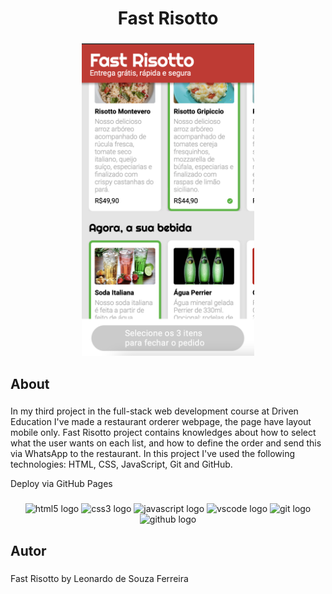 <h1 align="center">Fast Risotto</h1>

###

<div align="center">
  <img height="500" src="https://github.com/leonardodesouzaf/projeto3-driveneats/blob/main/readme-image.png?raw=true"  />
</div>

###

<h2 align="left">About</h2>

###

<p align="left">In my third project in the full-stack web development course at Driven Education I've made a restaurant orderer webpage, the page have layout mobile only. Fast Risotto project contains knowledges about how to select what the user wants on each list, and how to define the order and send this via WhatsApp to the restaurant. In this project I've used the following technologies: HTML, CSS, JavaScript, Git and GitHub.</p>

<a link="https://leonardodesouzaf.github.io/projeto3-driveneats/">Deploy via GitHub Pages<a/>

###

<div align="center">
  <img src="https://cdn.jsdelivr.net/gh/devicons/devicon/icons/html5/html5-plain-wordmark.svg" height="40" width="52" alt="html5 logo"  />
  <img src="https://cdn.jsdelivr.net/gh/devicons/devicon/icons/css3/css3-plain-wordmark.svg" height="40" width="52" alt="css3 logo"  />
  <img src="https://cdn.jsdelivr.net/gh/devicons/devicon/icons/javascript/javascript-original.svg" height="40" width="52" alt="javascript logo"  />
  <img src="https://cdn.jsdelivr.net/gh/devicons/devicon/icons/vscode/vscode-original-wordmark.svg" height="40" width="52" alt="vscode logo"  />
  <img src="https://cdn.jsdelivr.net/gh/devicons/devicon/icons/git/git-plain-wordmark.svg" height="40" width="52" alt="git logo"  />
  <img src="https://cdn.jsdelivr.net/gh/devicons/devicon/icons/github/github-original-wordmark.svg" height="40" width="52" alt="github logo"  />
</div>

###

<h2 align="left">Autor</h2>

###

<p align="left">Fast Risotto by Leonardo de Souza Ferreira</p>

###
